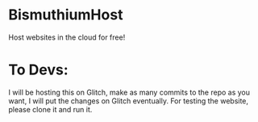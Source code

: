 # BismuthiumHost
Host websites in the cloud for free!

# To Devs:
I will be hosting this on Glitch, make as many commits to the repo as you want, I will put the changes on Glitch eventually. For testing the website, please clone it and run it.